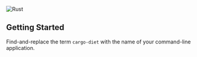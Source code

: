 ![Rust](https://github.com/the-lean-crate/cargo-diet/workflows/Rust/badge.svg)

## Getting Started

Find-and-replace the term `cargo-diet` with the name of your command-line application.


